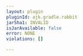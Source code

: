 ```yaml
---
layout: plugin
pluginId: ajk.gradle.rabbit
jarSha1: INVALID
isJarAvailable: false
error: NONE
violations: []

---
```

